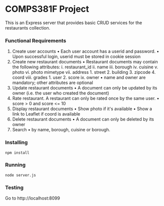 # COMPS381F Project
This is an Express server that provides basic CRUD services for the restaurants collection.

### Functional Requirements
1. Create user accounts
		• Each user account has a userid and password.
		• Upon successful login, userid must be stored in cookie session
2. Create new restaurant documents
		• Restaurant documents may contain the following attributes:
			i. restaurant_id
			ii. name
			iii. borough
			iv. cuisine
			v. photo
			vi. photo mimetype
			vii. address
				1. street
				2. building
				3. zipcode
				4. coord
			viii. grades
				1. user
				2. score
			ix. owner
		• name and owner are mandatory; other attributes are optional
3. Update restaurant documents
		• A document can only be updated by its owner (i.e. the user who created the document)
4. Rate restaurant. A restaurant can only be rated once by the same user.
		• score > 0 and score <= 10
5. Display restaurant documents
		• Show photo if it's available
		• Show a link to Leaflet if coord is available
6. Delete restaurant documents
		• A document can only be deleted by its owner
7. Search
		• by name, borough, cuisine or borough.

### Installing
```
npm install
```
### Running
```
node server.js
```
### Testing
Go to http://localhost:8099
